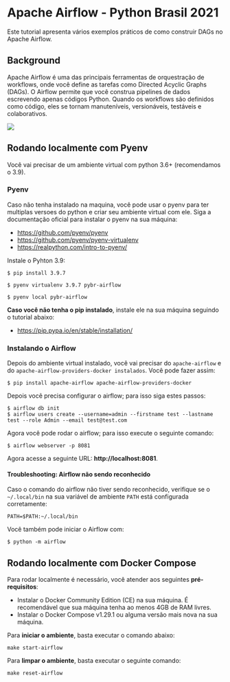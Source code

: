 # Apache Airflow - Python Brasil 2021

Este tutorial apresenta vários exemplos práticos de como construir DAGs no Apache Airflow.

## Background

Apache Airflow é uma das principais ferramentas de orquestração de workflows, onde você define as tarefas como Directed Acyclic Graphs (DAGs). 
O Airflow permite que você construa pipelines de dados escrevendo apenas códigos Python. 
Quando os workflows são definidos como código, eles se tornam manuteníveis, versionáveis, testáveis e colaborativos.

<img src="https://airflow.apache.org/docs/apache-airflow/stable/_images/arch-diag-basic.png">

## Rodando localmente com Pyenv
Você vai precisar de um ambiente virtual com python 3.6+ (recomendamos o 3.9).

### Pyenv
Caso não tenha instalado na maquina, você pode usar o pyenv para ter multiplas versoes do python e criar seu ambiente virtual com ele.
Siga a documentação oficial para instalar o pyenv na sua máquina:
- https://github.com/pyenv/pyenv
- https://github.com/pyenv/pyenv-virtualenv
- https://realpython.com/intro-to-pyenv/

Instale o Pyhton 3.9:

```shell
$ pip install 3.9.7
```

```shell
$ pyenv virtualenv 3.9.7 pybr-airflow
```

```shell
$ pyenv local pybr-airflow
```

**Caso você não tenha o pip instalado**, instale ele na sua máquina seguindo o tutorial abaixo:
- https://pip.pypa.io/en/stable/installation/

### Instalando o Airflow
Depois do ambiente virtual instalado, você vai precisar do `apache-airflow` e do `apache-airflow-providers-docker instalados`. Você pode fazer assim:

```shell
$ pip install apache-airflow apache-airflow-providers-docker
```

Depois você precisa configurar o airflow; para isso siga estes passos:

```shell
$ airflow db init
$ airflow users create --username=admin --firstname test --lastname test --role Admin --email test@test.com
```

Agora você pode rodar o airflow; para isso execute o seguinte comando:

```shell
$ airflow webserver -p 8081
```

Agora acesse a seguinte URL: **http://localhost:8081**.


#### Troubleshooting: Airflow não sendo reconhecido

Caso o comando do airflow não tiver sendo reconhecido, verifique se o `~/.local/bin` na sua variável de ambiente `PATH` está configurada corretamente:

``
PATH=$PATH:~/.local/bin
``

Você também pode iniciar o Airflow com:

```shell
$ python -m airflow
```


## Rodando localmente com Docker Compose

Para rodar localmente é necessário, você atender aos seguintes **pré-requisitos**:

- Instalar o Docker Community Edition (CE) na sua máquina. É recomendável que sua máquina tenha ao menos 4GB de RAM livres.
- Instalar o Docker Compose v1.29.1 ou alguma versão mais nova na sua máquina.

Para **iniciar o ambiente**, basta executar o comando abaixo:

`make start-airflow`

Para **limpar o ambiente**, basta executar o seguinte comando:

`make reset-airflow`

